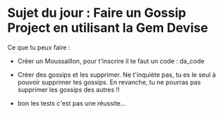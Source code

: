 # Sujet du jour : Faire un Gossip Project en utilisant la Gem Devise

Ce que tu peux faire :

* Créer un Moussaillon, pour t'inscrire il te faut un code : da_code
* Créer des gossips et les supprimer. Ne t'inquiète pas, tu es le seul à pouvoir supprimer tes gossips. En revanche, tu ne pourras pas supprimer les gossips des autres !!

* bon les tests c'est pas une réussite...
